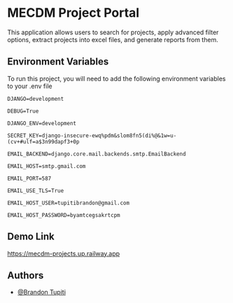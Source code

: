 
# MECDM Project Portal

This application allows users to search for projects, apply advanced filter options, extract projects into excel files, and generate reports from them.

## Environment Variables

To run this project, you will need to add the following environment variables to your .env file

`DJANGO=development`

`DEBUG=True`

`DJANGO_ENV=development`

`SECRET_KEY=django-insecure-ewq%pdm&slom8fn5(di%@&1w=u-(cv+#ulf=a$3n99dapf3+0p`

`EMAIL_BACKEND=django.core.mail.backends.smtp.EmailBackend`

`EMAIL_HOST=smtp.gmail.com`

`EMAIL_PORT=587`

`EMAIL_USE_TLS=True`

`EMAIL_HOST_USER=tupitibrandon@gmail.com`

`EMAIL_HOST_PASSWORD=byamtcegsakrtcpm`


## Demo Link

https://mecdm-projects.up.railway.app


## Authors

- [@Brandon Tupiti](https://www.github.com/dawncoder26)

